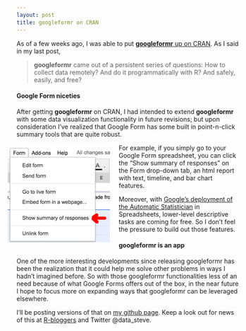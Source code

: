 ```yaml
---
layout: post
title: googleformr on CRAN
---
```




As of a few weeks ago, I was able to put [**googleformr** up on
CRAN](https://cran.r-project.org/web/packages/googleformr/index.html).
As I said in my last post,

> **googleformr** came out of a persistent series of questions: How to
> collect data remotely? And do it programmatically with R? And safely,
> easily, and free?



#### Google Form niceties

After getting **googleformr** on CRAN, I had intended to extend
**googleformr** with some data visualization functionality in future
revisions; but upon consideration I’ve realized that Google Form has
some built in point-n-click summary tools that are quite robust.

<div style="float:left;margin:5px 20px 5px -20px; max-width: 232px; max-height: 217px; ">

<img src="/images/google_formr_img_drop_down.png"   width="232" height="217">

</div>
For example, if you simply go to your Google Form spreadsheet, you can
click the “Show summary of responses” on the Form drop-down tab, an html
report with text, timeline, and bar chart features.

Moreover, with [Google’s deployment of the Automatic
Statistician](https://gigaom.com/2014/12/02/google-is-funding-an-artificial-intelligence-for-data-science/)
in Spreadsheets, lower-level descriptive tasks are coming for free. So I
don’t feel the pressure to build out those features.


#### **googleformr** is an app 

One of the more interesting developments since releasing googleformr has
been the realization that it could help me solve other problems in ways
I hadn’t imagined before. So with those googleformr functionalities less
of an need because of what Google Forms offers out of the box, in the
near future I hope to focus more on expanding ways that googleformr can
be leveraged elsewhere.

I’ll be posting versions of that on [my github
page](https://github.com/steventsimpson). Keep a look out for news of
this at [R-bloggers](http://www.r-bloggers.com/) and Twitter
@data\_steve.
